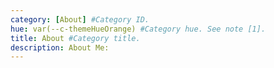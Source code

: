 ```yaml
---
category: [About] #Category ID.
hue: var(--c-themeHueOrange) #Category hue. See note [1].
title: About #Category title.
description: About Me:
---
```

